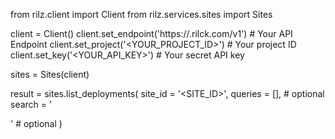 from rilz.client import Client
from rilz.services.sites import Sites

client = Client()
client.set_endpoint('https://<REGION>.rilck.com/v1') # Your API Endpoint
client.set_project('<YOUR_PROJECT_ID>') # Your project ID
client.set_key('<YOUR_API_KEY>') # Your secret API key

sites = Sites(client)

result = sites.list_deployments(
    site_id = '<SITE_ID>',
    queries = [], # optional
    search = '<SEARCH>' # optional
)
